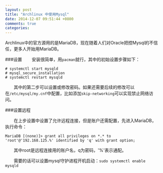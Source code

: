 ```yaml
---
layout: post
title: "Archlinux 中使用Mysql"
date: 2014-12-07 09:51:44 +0800
comments: true
categories: 
---
```


Archlinux中的官方源用的是MariaDB，现在随着人们对Oracle把控Mysql的不信任，更多人开始用MariaDB。

###设置
　　安装很简单，用`pacman`就行，其中的初始设置步骤如下：

	# systemctl start mysqld  
	# mysql_secure_installation  
	# systemctl restart mysqld  

　　其中的第二步可以设置或修改密码。如果还需要后续的修改可以在`/etc/mysql/my.cnf`中配置，比如添加`skip-networking`可以实现禁止网络访问。

###设置远程

　　在上步设置中设置了允许远程连接，但是账户还需配置，先进入MariaDB，执行命令：

    MariaDB [(none)]> grant all privileges on *.* to 'root'@'192.168.125.%' identified by 'q' with grant option;

　　其中root是远程连接用的账户名，q为密码，'%'表示通配。

　　需要的话可以设置mysql守护进程开机启动：`sudo systemctl enable mysqld`